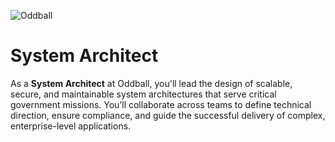 ![Oddball](https://oddball.io/wp-content/uploads/2024/01/Oddball-Logo-High-Res.png)

# System Architect

As a **System Architect** at Oddball, you'll lead the design of scalable, secure, and maintainable system architectures that serve critical government missions. You’ll collaborate across teams to define technical direction, ensure compliance, and guide the successful delivery of complex, enterprise-level applications.